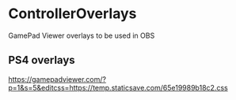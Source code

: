 # ControllerOverlays
GamePad Viewer overlays to be used in OBS

## PS4 overlays

https://gamepadviewer.com/?p=1&s=5&editcss=https://temp.staticsave.com/65e19989b18c2.css
